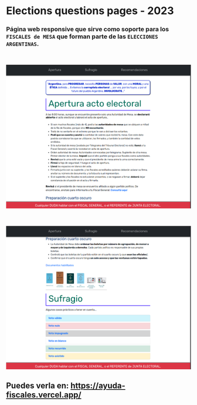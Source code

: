 # Elections questions pages - 2023

### Página web responsive que sirve como soporte para los `FISCALES de MESA` que forman parte de las `ELECCIONES ARGENTINAS`.

<br>
<p align="center"><img src="assets/1.png" ></p>

<br>
<p align="center"><img src="assets/2.png" ></p>

## Puedes verla en: https://ayuda-fiscales.vercel.app/
